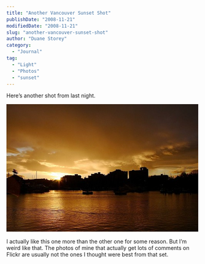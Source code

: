 ```yaml
---
title: "Another Vancouver Sunset Shot"
publishDate: "2008-11-21"
modifiedDate: "2008-11-21"
slug: "another-vancouver-sunset-shot"
author: "Duane Storey"
category:
  - "Journal"
tag:
  - "Light"
  - "Photos"
  - "sunset"
---
```


Here’s another shot from last night.

![Sunset](_images/another-vancouver-sunset-shot-1.jpg)

I actually like this one more than the other one for some reason. But I’m weird like that. The photos of mine that actually get lots of comments on Flickr are usually not the ones I thought were best from that set.
